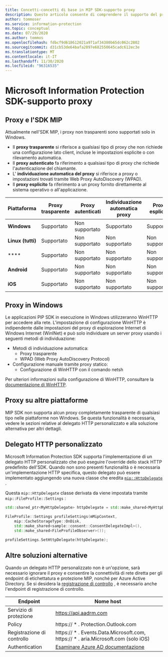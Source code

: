 ```yaml
---
title: Concetti-concetti di base in MIP SDK-supporto proxy
description: Questo articolo consente di comprendere il supporto del proxy in MIP SDK.
author: tommoser
ms.service: information-protection
ms.topic: conceptual
ms.date: 07/29/2020
ms.author: tommos
ms.openlocfilehash: fdbcf9d618612021a971af34380b65dc062c2802
ms.sourcegitcommit: d31cb53de64bafa2097e682550645cadc612ec3e
ms.translationtype: MT
ms.contentlocale: it-IT
ms.lasthandoff: 11/30/2020
ms.locfileid: "96316535"
---
```

# <a name="microsoft-information-protection-sdk---proxy-support"></a>Microsoft Information Protection SDK-supporto proxy

## <a name="proxies-and-the-mip-sdk"></a>Proxy e l'SDK MIP

Attualmente nell'SDK MIP, i proxy non trasparenti sono supportati solo in Windows.

* Il **proxy trasparente** si riferisce a qualsiasi tipo di proxy che non richiede una configurazione lato client, incluse le impostazioni esplicite o con rilevamento automatica.
* Il **proxy autenticato** fa riferimento a qualsiasi tipo di proxy che richiede l'autenticazione del chiamante.
* L' **individuazione automatica del proxy** si riferisce a proxy o impostazioni trovati tramite Web Proxy AutoDiscovery (WPAD).
* Il **proxy esplicito** fa riferimento a un proxy fornito direttamente al sistema operativo o all'applicazione.
  
| Piattaforma        | Proxy trasparente | Proxy autenticati | Individuazione automatica proxy | Proxy esplicito |
| --------------- | ----------------- | --------------------- | -------------------- | -------------- |
| **Windows**     | Supportato         | Non supportato         | Supportato            | Supportato      |
| **Linux (tutti)** | Supportato         | Non supportato         | Non supportato        | Non supportato  |
| ****       | Supportato         | Non supportato         | Non supportato        | Non supportato  |
| **Android**     | Supportato         | Non supportato         | Non supportato        | Non supportato  |
| **iOS**         | Supportato         | Non supportato         | Non supportato        | Non supportato  |

## <a name="proxies-on-windows"></a>Proxy in Windows

Le applicazioni PIP SDK in esecuzione in Windows utilizzeranno WinHTTP per accedere alla rete. L'impostazione di configurazione WinHTTP è indipendente dalle impostazioni del proxy di esplorazione Internet di Windows Internet (WinINet) e può solo individuare un server proxy usando i seguenti metodi di individuazione:

* Metodi di individuazione automatica:
  * Proxy trasparente
  * WPAD (Web Proxy AutoDiscovery Protocol)
* Configurazione manuale tramite proxy statico:
  * Configurazione di WinHTTP con il comando netsh

Per ulteriori informazioni sulla configurazione di WinHTTP, consultare la [documentazione di WinHTTP](/windows/win32/winhttp/winhttp-start-page).

## <a name="proxies-on-other-platforms"></a>Proxy su altre piattaforme

MIP SDK non supporta alcun proxy completamente trasparente di qualsiasi tipo nelle piattaforme non Windows. Se questa funzionalità è necessaria, vedere le sezioni relative al delegato HTTP personalizzato e alla soluzione alternativa per altri dettagli.

## <a name="custom-http-delegate"></a>Delegato HTTP personalizzato

Microsoft Information Protection SDK supporta l'implementazione di un delegato HTTP personalizzato che può eseguire l'override dello stack HTTP predefinito dell'SDK. Quando non sono presenti funzionalità o è necessaria un'implementazione HTTP specifica, questo delegato può essere implementato aggiungendo una nuova classe che eredita [`mip::HttpDelegate`](./reference/class_mip_httpdelegate.md) .

Questa `mip::HttpDelegate` classe derivata da viene impostata tramite `mip::FileProfile::Settings` :

```cpp
std::shared_ptr<MyHttpDelegate> httpDelegate = std::make_shared<MyHttpDelegate>();
            
FileProfile::Settings profileSettings(mMipContext,
    mip::CacheStorageType::OnDisk,
    std::make_shared<sample::consent::ConsentDelegateImpl>(),
    std::make_shared<FileProfileObserver>());

profileSettings.SetHttpDelegate(httpDelegate);
```

## <a name="other-workarounds"></a>Altre soluzioni alternative

Quando un delegato HTTP personalizzato non è un'opzione, sarà necessario ignorare il proxy e consentire la connettività di rete diretta per gli endpoint di etichettatura e protezione MIP, nonché per Azure Active Directory. Se si desidera la [registrazione di controllo](/azure/information-protection/reports-aip) , è necessario anche l'endpoint di registrazione di controllo.

| Endpoint           | Nome host                                                                                                                                                                |
| ------------------ | ----------------------------------------------------------------------------------------------------------------------------------------------------------------------- |
| Servizio di protezione | https://api.aadrm.com                                                                                                                                                   |
| Policy             | https:// \* . Protection.Outlook.com                                                                                                                                       |
| Registrazione di controllo      | https:// \* . Events.Data.Microsoft.com, https:// \* . aria.Microsoft.com (solo iOS)                                                                                          |
| Authentication     | [Esaminare Azure AD documentazione](/azure/active-directory/develop/authentication-national-cloud#azure-ad-authentication-endpoints) |